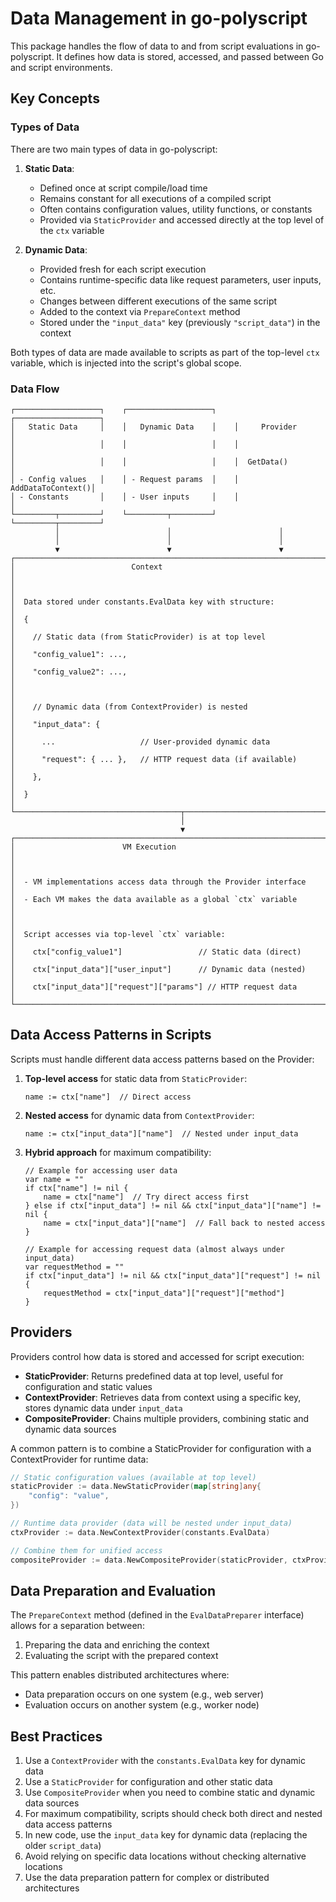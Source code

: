 # Data Management in go-polyscript

This package handles the flow of data to and from script evaluations in go-polyscript. It defines how data is stored, accessed, and passed between Go and script environments.

## Key Concepts

### Types of Data

There are two main types of data in go-polyscript:

1. **Static Data**: 
   - Defined once at script compile/load time
   - Remains constant for all executions of a compiled script
   - Often contains configuration values, utility functions, or constants
   - Provided via `StaticProvider` and accessed directly at the top level of the `ctx` variable

2. **Dynamic Data**:
   - Provided fresh for each script execution
   - Contains runtime-specific data like request parameters, user inputs, etc.
   - Changes between different executions of the same script
   - Added to the context via `PrepareContext` method
   - Stored under the `"input_data"` key (previously `"script_data"`) in the context

Both types of data are made available to scripts as part of the top-level `ctx` variable, which is injected into the script's global scope.

### Data Flow

```
┌───────────────────┐    ┌───────────────────┐    ┌───────────────────┐
│   Static Data     │    │   Dynamic Data    │    │     Provider      │
│                   │    │                   │    │                   │
│                   │    │                   │    │  GetData()        │
│ - Config values   │    │ - Request params  │    │  AddDataToContext()│
│ - Constants       │    │ - User inputs     │    │                   │
└─────────┬─────────┘    └─────────┬─────────┘    └─────────┬─────────┘
          │                        │                        │
          │                        │                        │
          ▼                        ▼                        ▼
┌─────────────────────────────────────────────────────────────────────┐
│                          Context                                     │
│                                                                     │
│  Data stored under constants.EvalData key with structure:           │
│  {                                                                  │
│    // Static data (from StaticProvider) is at top level             │
│    "config_value1": ...,                                            │
│    "config_value2": ...,                                            │
│                                                                     │
│    // Dynamic data (from ContextProvider) is nested                 │
│    "input_data": {                                                  │
│      ...                   // User-provided dynamic data            │
│      "request": { ... },   // HTTP request data (if available)      │
│    },                                                               │
│  }                                                                  │
└─────────────────────────────────────┬───────────────────────────────┘
                                      │
                                      ▼
┌─────────────────────────────────────────────────────────────────────┐
│                        VM Execution                                  │
│                                                                     │
│  - VM implementations access data through the Provider interface    │
│  - Each VM makes the data available as a global `ctx` variable      │
│                                                                     │
│  Script accesses via top-level `ctx` variable:                      │
│    ctx["config_value1"]                 // Static data (direct)     │
│    ctx["input_data"]["user_input"]      // Dynamic data (nested)    │
│    ctx["input_data"]["request"]["params"] // HTTP request data      │
└─────────────────────────────────────────────────────────────────────┘
```

## Data Access Patterns in Scripts

Scripts must handle different data access patterns based on the Provider:

1. **Top-level access** for static data from `StaticProvider`:
   ```
   name := ctx["name"]  // Direct access
   ```

2. **Nested access** for dynamic data from `ContextProvider`:
   ```
   name := ctx["input_data"]["name"]  // Nested under input_data
   ```

3. **Hybrid approach** for maximum compatibility:
   ```
   // Example for accessing user data
   var name = ""
   if ctx["name"] != nil {
       name = ctx["name"]  // Try direct access first
   } else if ctx["input_data"] != nil && ctx["input_data"]["name"] != nil {
       name = ctx["input_data"]["name"]  // Fall back to nested access
   }
   
   // Example for accessing request data (almost always under input_data)
   var requestMethod = ""
   if ctx["input_data"] != nil && ctx["input_data"]["request"] != nil {
       requestMethod = ctx["input_data"]["request"]["method"]
   }
   ```

## Providers

Providers control how data is stored and accessed for script execution:

- **StaticProvider**: Returns predefined data at top level, useful for configuration and static values
- **ContextProvider**: Retrieves data from context using a specific key, stores dynamic data under `input_data`
- **CompositeProvider**: Chains multiple providers, combining static and dynamic data sources

A common pattern is to combine a StaticProvider for configuration with a ContextProvider for runtime data:

```go
// Static configuration values (available at top level)
staticProvider := data.NewStaticProvider(map[string]any{
    "config": "value",
})

// Runtime data provider (data will be nested under input_data)
ctxProvider := data.NewContextProvider(constants.EvalData)

// Combine them for unified access
compositeProvider := data.NewCompositeProvider(staticProvider, ctxProvider)
```

## Data Preparation and Evaluation

The `PrepareContext` method (defined in the `EvalDataPreparer` interface) allows for a separation between:

1. Preparing the data and enriching the context
2. Evaluating the script with the prepared context

This pattern enables distributed architectures where:
- Data preparation occurs on one system (e.g., web server)
- Evaluation occurs on another system (e.g., worker node)

## Best Practices

1. Use a `ContextProvider` with the `constants.EvalData` key for dynamic data
2. Use a `StaticProvider` for configuration and other static data
3. Use `CompositeProvider` when you need to combine static and dynamic data sources
4. For maximum compatibility, scripts should check both direct and nested data access patterns
5. In new code, use the `input_data` key for dynamic data (replacing the older `script_data`)
6. Avoid relying on specific data locations without checking alternative locations
7. Use the data preparation pattern for complex or distributed architectures